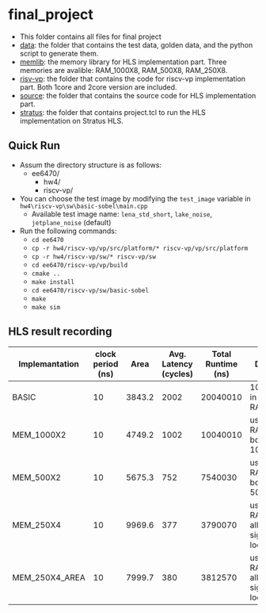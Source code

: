 # final_project
- This folder contains all files for final project
- [data](https://github.com/PaulWang0513/Electronic-System-Level-Design-and-Synthesis/tree/main/final_project/data): the folder that contains the test data, golden data, and the python script to generate them.
- [memlib](https://github.com/PaulWang0513/Electronic-System-Level-Design-and-Synthesis/tree/main/final_project/memlib): the memory library for HLS implementation part. Three memories are avalible: RAM_1000X8, RAM_500X8, RAM_250X8.
- [risv-vp](https://github.com/PaulWang0513/Electronic-System-Level-Design-and-Synthesis/tree/main/final_project/risv-vp): the folder that contains the code for riscv-vp implementation part. Both 1core and 2core version are included.
- [source](https://github.com/PaulWang0513/Electronic-System-Level-Design-and-Synthesis/tree/main/final_project/source): the folder that contains the source code for HLS implementation part.
- [stratus](https://github.com/PaulWang0513/Electronic-System-Level-Design-and-Synthesis/tree/main/final_project/stratus): the folder that contains project.tcl to run the HLS implementation on Stratus HLS.




## Quick Run
- Assum the directory structure is as follows:
  - ee6470/
    - hw4/
    - riscv-vp/
- You can choose the test image by modifying the `test_image` variable in `hw4\riscv-vp\sw\basic-sobel\main.cpp`
  - Available test image name: `lena_std_short`, `lake_noise`, `jetplane_noise` (default)
- Run the following commands:
  - `cd ee6470`
  - `cp -r hw4/riscv-vp/vp/src/platform/* riscv-vp/vp/src/platform`
  - `cp -r hw4/riscv-vp/sw/* riscv-vp/sw`
  - `cd ee6470/riscv-vp/vp/build`
  - `cmake ..`
  - `make install`
  - `cd ee6470/riscv-vp/sw/basic-sobel`
  - `make`
  - `make sim`


## HLS result recording

| Implemantation | clock period (ns) | Area   | Avg. Latency (cycles) | Total Runtime (ns) | Description |
| -------------- | ----------------- | ------ | --------------------- | ------------------ | ----------- | 
| BASIC          | 10                | 3843.2 | 2002                  | 20040010           | 1000 signals in RAM_1000X8 | 
| MEM_1000X2     | 10                | 4749.2 | 1002                  | 10040010           | using 2 RAM_1000X8, both storing 1000 signal |
| MEM_500X2      | 10                | 5675.3 |  752                  |  7540030           | using 2 RAM_500X8, both storing 500 signal |
| MEM_250X4      | 10                | 9969.6 |  377                  |  3790070           | using 4 RAM_250X8, all storing 250 signal (4 loops) |
| MEM_250X4_AREA | 10                | 7999.7 |  380                  |  3812570           | using 4 RAM_250X8, all storing 250 signal (2 loops only) |